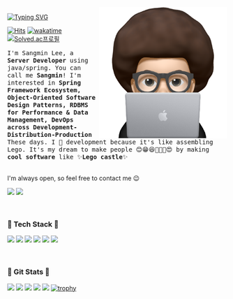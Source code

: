 
<img src="./image/profile.png" align="right" height="300"/>
  
[![Typing SVG](https://readme-typing-svg.herokuapp.com/?color=f0f6fc&background=0D1117&height=35&width=145&lines=Sangmin+Lee&font=Redressed&size=30&duration=2000&pause=1000&vCenter=true)](https://git.io/typing-svg)

[![Hits](https://hits.seeyoufarm.com/api/count/incr/badge.svg?url=https%3A%2F%2Fgithub.com%2Fsangmin2dev%2F&count_bg=%23FF5252&title_bg=%23555555&icon=&icon_color=%23E7E7E7&title=views&edge_flat=false)](https://hits.seeyoufarm.com)
[![wakatime](https://wakatime.com/badge/user/018c4e0b-bfee-4c84-b84d-4a8a3df18636.svg)](https://wakatime.com/@018c4e0b-bfee-4c84-b84d-4a8a3df18636)
[![Solved.ac프로필](http://mazassumnida.wtf/api/mini/generate_badge?boj=sangmin2dev)](https://solved.ac/rlgns0705)

<samp>I'm Sangmin Lee, a **Server Developer** using java/spring. You can call me **Sangmin**! I'm interested in **Spring Framework Ecosystem, Object-Oriented Software Design Patterns, RDBMS for Performance & Data Management, DevOps across Development-Distribution-Production** These days.  I 🩵 development because it's like assembling Lego. It's my dream to make people 😊😁😆🤤🤑🤩😍 by making **cool software** like ✨**Lego castle**✨ <br><br>

I'm always open, so feel free to contact me 😉

<a href="http://sangmin2dev.gitbook.io/dev"><img src="https://img.shields.io/badge/Blog-3884FF?style=plastic&logo=gitbook&logoColor=white"></a>
<a href="sangmin2dev@gmail.com"><img src="https://img.shields.io/badge/sangmin2dev@gmail.com-EA4335?style=plastic&logo=gmail&logoColor=white"></a>

<br>
<h3> 🍏 Tech Stack 🍏 </h3>

<img src="https://img.shields.io/badge/Java-007396?style=for-the-badge&logo=Java&logoColor=white"/></a> 
<img src="https://img.shields.io/badge/Spring-6DB33F?style=for-the-badge&logo=Spring&logoColor=white"/></a>
<img src="https://img.shields.io/badge/SpringBoot-6DB33F?style=for-the-badge&logo=SpringBoot&logoColor=white"/></a>
<img src="https://img.shields.io/badge/Mysql-4479A1?style=for-the-badge&logo=MySql&logoColor=white"/></a>
<img src="https://img.shields.io/badge/AWS-232F3E?style=for-the-badge&logo=AmazonAWS&logoColor=white"/></a>
<img src="https://img.shields.io/badge/Jenkins-D24939?style=for-the-badge&logo=Jenkins&logoColor=white"/></a>

<br>
<h3> 🥑 Git Stats 🥑 </h3>

![](https://github-profile-summary-cards.vercel.app/api/cards/profile-details?username=sangmin2dev&theme=nord_dark)
![](http://github-profile-summary-cards.vercel.app/api/cards/stats?username=sangmin2dev&theme=nord_bright)
[![](https://github-readme-streak-stats.herokuapp.com/?user=sangmin2dev&theme=nord&card_width=355)](https://git.io/streak-stats)
![](http://github-profile-summary-cards.vercel.app/api/cards/repos-per-language?username=sangmin2dev&theme=nord_dark&exclude=C,HTML)
![](http://github-profile-summary-cards.vercel.app/api/cards/most-commit-language?username=sangmin2dev&theme=nord_dark&exclude=C++,)
[![trophy](https://github-profile-trophy.vercel.app/?username=sangmin2dev&title=Commit,PullRequest,Repositories,MultipleLang,Organizations,Experience,Issues&theme=nord)](https://github.com/ryo-ma/github-profile-trophy)
<!--

<a href="https://opgc.me/#/users/sangmin2dev" target="_blank"><img src="https://api.opgc.me/githubs/users/sangmin2dev/tag/?theme=basic" /></a>

 <a href="s"> 
<img src="https://github-readme-stats.vercel.app/api?username=sangmin2dev&theme=highcontrast&show_icons=true" width="42%" />
</a> 
<a href="s">
  <img src="https://github-readme-stats.vercel.app/api/top-langs/?username=sangmin2dev&exclude_repo=resume,tech-blog,CMIT_Project,LinuxClass&layout=compact&theme=highcontrast" width="32%"/>
</a>
 -->

<!--<h3> 🥥 Solved.ac Profile 🥥 </h3>

[![Solved.ac Profile](http://mazassumnida.wtf/api/v2/generate_badge?boj=sangmin2dev)](https://solved.ac/sangmin2dev/)
-->



